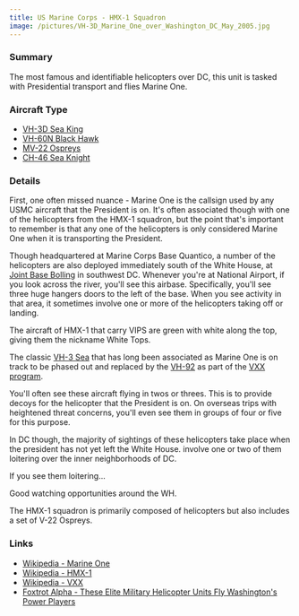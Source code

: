 ```yaml
---
title: US Marine Corps - HMX-1 Squadron
image: /pictures/VH-3D_Marine_One_over_Washington_DC_May_2005.jpg
---
```


### Summary

The most famous and identifiable helicopters over DC, this unit is tasked with Presidential transport and flies Marine One.

### Aircraft Type
* [VH-3D Sea King](https://en.wikipedia.org/wiki/Sikorsky_SH-3_Sea_King)
* [VH-60N Black Hawk](https://en.wikipedia.org/wiki/Sikorsky_UH-60_Black_Hawk)
* [MV-22 Ospreys](https://en.wikipedia.org/wiki/Bell_Boeing_V-22_Osprey)
* [CH-46 Sea Knight](https://en.wikipedia.org/wiki/Boeing_Vertol_CH-46_Sea_Knight#United_States)

### Details

First, one often missed nuance - Marine One is the callsign used by any USMC aircraft that the President is on.  It's often associated though with one of the helicopters from the HMX-1 squadron, but the point that's important to remember is that any one of the helicopters is only considered Marine One when it is transporting the President.

Though headquartered at Marine Corps Base Quantico, a number of the helicopters are also deployed immediately south of the White House, at [Joint Base Bolling](https://en.wikipedia.org/wiki/Joint_Base_Anacostia%E2%80%93Bolling) in southwest DC.  Whenever you're at National Airport, if you look across the river, you'll see this airbase.  Specifically, you'll see three huge hangers doors to the left of the base.  When you see activity in that area, it sometimes involve one or more of the helicopters taking off or landing.

The aircraft of HMX-1 that carry VIPS are green with white along the top, giving them the nickname White Tops.

The classic [VH-3 Sea](https://en.wikipedia.org/wiki/Sikorsky_SH-3_Sea_King) that has long been associated as Marine One is on track to be phased out and replaced by the [VH-92](https://en.wikipedia.org/wiki/Sikorsky_VH-92) as part of the [VXX program](https://en.wikipedia.org/wiki/VXX).

You'll often see these aircraft flying in twos or threes.  This is to provide decoys for the helicopter that the President is on.  On overseas trips with heightened threat concerns, you'll even see them in groups of four or five for this purpose.

In DC though, the majority of sightings of these helicopters take place when the president has not yet left the White House.  involve one or two of them loitering over the inner neighborhoods of DC.

If you see them loitering...

Good watching opportunities around the WH.

The HMX-1 squadron is primarily composed of helicopters but also includes a set of V-22 Ospreys.

### Links
* [Wikipedia - Marine One](https://en.wikipedia.org/wiki/Marine_One)
* [Wikipedia - HMX-1](https://en.wikipedia.org/wiki/HMX-1)
* [Wikipedia - VXX](https://en.wikipedia.org/wiki/VXX)
* [Foxtrot Alpha - These Elite Military Helicopter Units Fly Washington's Power Players](https://foxtrotalpha.jalopnik.com/these-elite-military-helicopter-units-fly-washingtons-p-1704260996)
